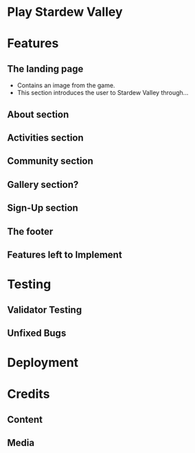 # Play Stardew Valley 
<p>

</p>

# Features
## The landing page
* Contains an image from the game. 
* This section introduces the user to Stardew Valley through...
## About section

## Activities section

## Community section

## Gallery section?

## Sign-Up section

## The footer

## Features left to Implement

# Testing

## Validator Testing

## Unfixed Bugs

# Deployment

# Credits

## Content

## Media
